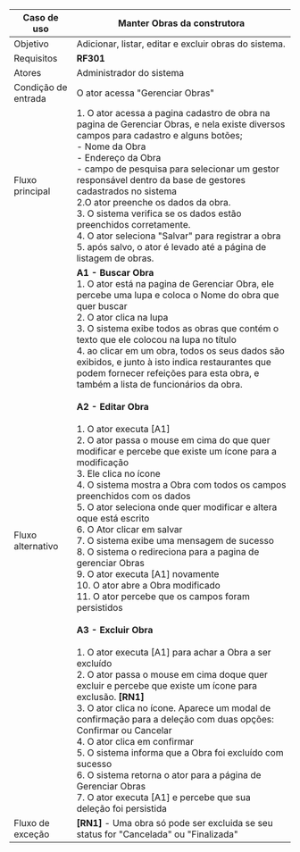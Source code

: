 | Caso de uso         | Manter Obras da construtora                                                                                                                                                                                                                                                                                                                                                                                                                                                                                                                                                                                                                                                                 |
| ------------------- | ------------------------------------------------------------------------------------------------------------------------------------------------------------------------------------------------------------------------------------------------------------------------------------------------------------------------------------------------------------------------------------------------------------------------------------------------------------------------------------------------------------------------------------------------------------------------------------------------------------------------------------------------------------------------------------------- |
| Objetivo            | Adicionar, listar, editar e excluir obras do sistema.                                                                                                                                                                                                                                                                                                                                                                                                                                                                                                                                                                                                                       |
| Requisitos          | **RF301**                                                                                                                                                                                                                                                                                                                                                                                                                                                                                                                                                                                                                                                                                  |
| Atores              | Administrador do sistema                                                                                                                                                                                                                                                                                                                                                                                                                                                                                                                                                                                                                                      |
| Condição de entrada | O ator acessa "Gerenciar Obras"                                                                                                                                                                                                                                                                                                                                                                                                                                                                                                                               |
| Fluxo principal     | 1.  O ator acessa a pagina cadastro de obra na pagina de Gerenciar Obras, e nela existe diversos campos para cadastro e alguns botões;<br>     - Nome da Obra<br>	 - Endereço da Obra<br>	 - campo de pesquisa para selecionar um gestor responsável dentro da base de gestores cadastrados no sistema<br> 2.O ator preenche os dados da obra. <br>3.  O sistema verifica se os dados estão preenchidos corretamente. <br> 4. O ator seleciona "Salvar" para registrar a obra <br> 5. após salvo, o ator é levado até a página de listagem de obras.                                                                                                                                                                                                                 |
| Fluxo alternativo   | **A1 - Buscar Obra**<br>1. O ator está na pagina de Gerenciar Obra, ele percebe uma lupa e coloca o Nome do obra que quer buscar<br>2. O ator clica na lupa<br>3. O sistema exibe todos as obras que contém o texto que ele colocou na lupa no título<br>4. ao clicar em um obra, todos os seus dados são exibidos, e junto à isto indica restaurantes que podem fornecer refeições para esta obra, e também a lista de funcionários da obra. <br><br>**A2 - Editar Obra**<br><br>1. O ator executa [A1]<br>2. O ator passa o mouse em cima do que quer modificar e percebe que existe um ícone para a modificação<br>3. Ele clica no ícone<br>4. O sistema mostra a Obra com todos os campos preenchidos com os dados<br>5. O ator seleciona onde quer modificar e altera oque está escrito <br>6. O Ator clicar em salvar<br>7. O sistema exibe uma mensagem de sucesso<br>8. O sistema o redireciona para a pagina de gerenciar Obras<br>9. O ator executa [A1] novamente<br>10. O ator abre a Obra modificado<br>11. O ator percebe que os campos foram persistidos<br><br>**A3 - Excluir Obra**<br><br>1. O ator executa [A1] para achar a Obra a ser excluído<br>2. O ator passa o mouse em cima doque quer excluir e percebe que existe um ícone para exclusão. **[RN1]**<br>3. O ator clica no ícone. Aparece um modal de confirmação para a deleção com duas opções: Confirmar ou Cancelar<br>4. O ator clica em confirmar<br>5. O sistema informa que a Obra foi excluído com sucesso<br>6. O sistema retorna o ator para a página de Gerenciar Obras<br>7. O ator executa [A1] e percebe que sua deleção foi persistida |
| Fluxo de exceção    |       **[RN1]** - Uma obra só pode ser excluida se seu status for "Cancelada" ou "Finalizada"                                                                                                                                                                                                                                                                                                                                                                                                                                                                                                                                                                                                                                                                                                                                                                                                                                                                                                                                                                                                                                                                                                                                                                                                                                                                                                                                                                                                                                                                     |